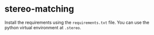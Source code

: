 # stereo-matching

Install the requirements using the `requirements.txt` file. You can use the python virtual environment at `.stereo`.
